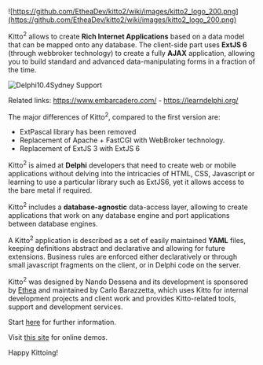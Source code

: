 ![https://github.com/EtheaDev/kitto2/wiki/images/kitto2_logo_200.png](https://github.com/EtheaDev/kitto2/wiki/images/kitto2_logo_200.png)

Kitto<sup>2</sup> allows to create **Rich Internet Applications** based on a data model that can be mapped onto any database. The client-side part uses **ExtJS 6** (through webbroker technology) to create a fully **AJAX** application, allowing you to build standard and advanced data-manipulating forms in a fraction of the time.

![Delphi10.4Sydney Support](https://github.com/EtheaDev/InstantObjects/wiki/SupportingDelphi10.4Sydney_small.jpg)

Related links: https://www.embarcadero.com/ - https://learndelphi.org/

The major differences of Kitto<sup>2</sup>, compared to the first version are:

- ExtPascal library has been removed
- Replacement of Apache + FastCGI with WebBroker technology.
- Replacement of ExtJS 3 with ExtJS 6

Kitto<sup>2</sup> is aimed at **Delphi** developers that need to create web or mobile applications without delving into the intricacies of HTML, CSS, Javascript or learning to use a particular library such as ExtJS6, yet it allows access to the bare metal if required.

Kitto<sup>2</sup> includes a **database-agnostic** data-access layer, allowing to create applications that work on any database engine and port applications between database engines.

A Kitto<sup>2</sup> application is described as a set of easily maintained **YAML** files, keeping definitions abstract and declarative and allowing for future extensions. Business rules are enforced either declaratively or through small javascript fragments on the client, or in Delphi code on the server.

Kitto<sup>2</sup> was designed by Nando Dessena and its development is sponsored by [Ethea](http://www.ethea.it/) and maintained by Carlo Barazzetta, which uses Kitto for internal development projects and client work and provides Kitto-related tools, support and development services.

Start [here](https://github.com/EtheaDev/kitto2/wiki/Kitto-at-a-glance) for further information.

Visit [this site](https://ethea.it/Kitto-Demo/) for online demos.

Happy Kittoing!
